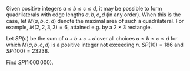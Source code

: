 Given positive integers $a \le b \le c \le d$, it may be possible to form quadrilaterals with edge lengths $a,b,c,d$ (in any order). When this is the case, let $M(a,b,c,d)$ denote the maximal area of such a quadrilateral. For example, $M(2,2,3,3)=6$, attained e.g. by a $2\times 3$ rectangle.


Let $SP(n)$ be the sum of $a+b+c+d$ over all choices $a \le b \le c \le d$ for which $M(a,b,c,d)$ is a positive integer not exceeding $n$.
$SP(10)=186$ and $SP(100)=23238$.


Find $SP(1\,000\,000)$.